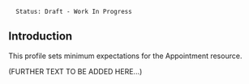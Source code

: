       Status: Draft - Work In Progress

## **Introduction**
This profile sets minimum expectations for the Appointment resource.

(FURTHER TEXT TO BE ADDED HERE...)
